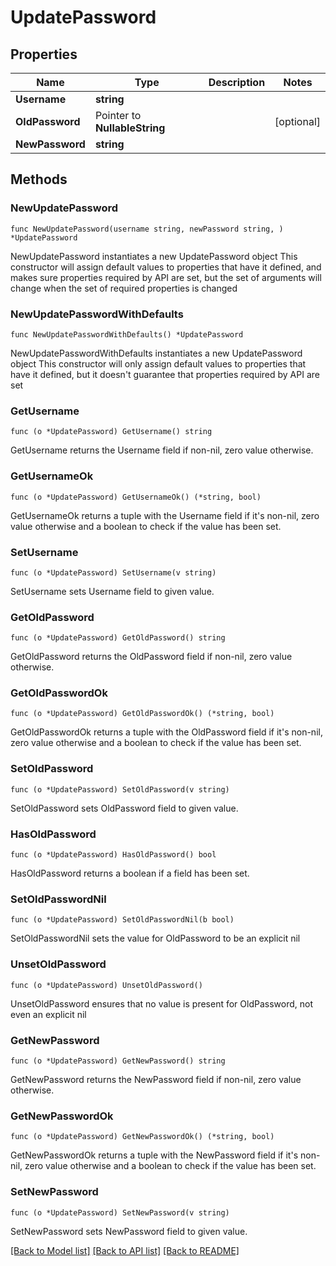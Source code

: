 # UpdatePassword

## Properties

Name | Type | Description | Notes
------------ | ------------- | ------------- | -------------
**Username** | **string** |  | 
**OldPassword** | Pointer to **NullableString** |  | [optional] 
**NewPassword** | **string** |  | 

## Methods

### NewUpdatePassword

`func NewUpdatePassword(username string, newPassword string, ) *UpdatePassword`

NewUpdatePassword instantiates a new UpdatePassword object
This constructor will assign default values to properties that have it defined,
and makes sure properties required by API are set, but the set of arguments
will change when the set of required properties is changed

### NewUpdatePasswordWithDefaults

`func NewUpdatePasswordWithDefaults() *UpdatePassword`

NewUpdatePasswordWithDefaults instantiates a new UpdatePassword object
This constructor will only assign default values to properties that have it defined,
but it doesn't guarantee that properties required by API are set

### GetUsername

`func (o *UpdatePassword) GetUsername() string`

GetUsername returns the Username field if non-nil, zero value otherwise.

### GetUsernameOk

`func (o *UpdatePassword) GetUsernameOk() (*string, bool)`

GetUsernameOk returns a tuple with the Username field if it's non-nil, zero value otherwise
and a boolean to check if the value has been set.

### SetUsername

`func (o *UpdatePassword) SetUsername(v string)`

SetUsername sets Username field to given value.


### GetOldPassword

`func (o *UpdatePassword) GetOldPassword() string`

GetOldPassword returns the OldPassword field if non-nil, zero value otherwise.

### GetOldPasswordOk

`func (o *UpdatePassword) GetOldPasswordOk() (*string, bool)`

GetOldPasswordOk returns a tuple with the OldPassword field if it's non-nil, zero value otherwise
and a boolean to check if the value has been set.

### SetOldPassword

`func (o *UpdatePassword) SetOldPassword(v string)`

SetOldPassword sets OldPassword field to given value.

### HasOldPassword

`func (o *UpdatePassword) HasOldPassword() bool`

HasOldPassword returns a boolean if a field has been set.

### SetOldPasswordNil

`func (o *UpdatePassword) SetOldPasswordNil(b bool)`

 SetOldPasswordNil sets the value for OldPassword to be an explicit nil

### UnsetOldPassword
`func (o *UpdatePassword) UnsetOldPassword()`

UnsetOldPassword ensures that no value is present for OldPassword, not even an explicit nil
### GetNewPassword

`func (o *UpdatePassword) GetNewPassword() string`

GetNewPassword returns the NewPassword field if non-nil, zero value otherwise.

### GetNewPasswordOk

`func (o *UpdatePassword) GetNewPasswordOk() (*string, bool)`

GetNewPasswordOk returns a tuple with the NewPassword field if it's non-nil, zero value otherwise
and a boolean to check if the value has been set.

### SetNewPassword

`func (o *UpdatePassword) SetNewPassword(v string)`

SetNewPassword sets NewPassword field to given value.



[[Back to Model list]](../README.md#documentation-for-models) [[Back to API list]](../README.md#documentation-for-api-endpoints) [[Back to README]](../README.md)


